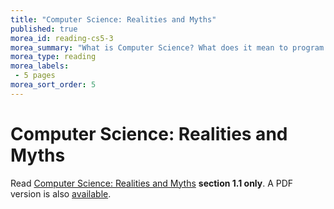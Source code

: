```yaml
---
title: "Computer Science: Realities and Myths"
published: true
morea_id: reading-cs5-3
morea_summary: "What is Computer Science? What does it mean to program an algorithm?"
morea_type: reading
morea_labels:
 - 5 pages
morea_sort_order: 5
---
```

# Computer Science: Realities and Myths

Read [Computer Science: Realities and Myths](http://www.cs.hmc.edu/csforall/Introduction/Introduction.html#what-is-computer-science) **section 1.1 only**. A PDF version is also [available]({{site.baseurl}}/morea/materials/cs5book.pdf).